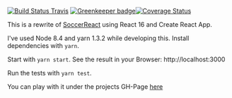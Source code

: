 [![Build Status Travis](https://travis-ci.org/holgergp/soccerReact16.svg?branch=master)](https://travis-ci.org/holgergp/soccerReact16) [![Greenkeeper badge](https://badges.greenkeeper.io/holgergp/soccerReact16.svg)](https://greenkeeper.io/)[![Coverage Status](https://coveralls.io/repos/github/holgergp/soccerReact16/badge.svg?branch=master)](https://coveralls.io/github/holgergp/soccerReact16?branch=master)


This is a rewrite of [SoccerReact](https://github.com/holgergp/soccerReact) using React 16 and Create React App.

I've used Node 8.4 and yarn 1.3.2 while developing this. 
Install dependencies with `yarn`. 

Start with `yarn start`. 
See the result in your Browser: http://localhost:3000

Run the tests with `yarn test`.

You can play with it under the projects GH-Page [here](https://holgergp.github.io/soccerReact16/)
